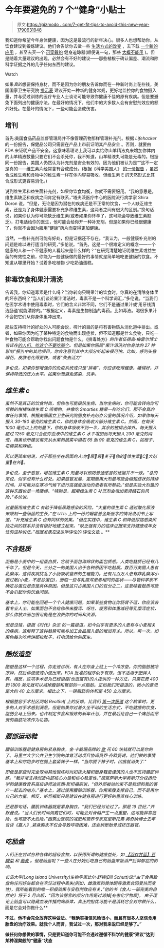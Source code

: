 # 今年要避免的 7 个“健身”小贴士

> 原文:[https://gizmodo . com/7-get-fit-tips-to-avoid-this-new-year-1790631948](https://gizmodo.com/7-get-fit-tips-to-avoid-this-new-year-1790631948)

我知道你希望今年身体健康，因为这是最流行的新年决心。很多人也想帮助你，从饮食建议到锻炼建议。他们会告诉你去做一些 [生活方式的改变](http://www.health.com/health/gallery/0,,20766435,00.html) ，去下载 [一个新的应用](http://www.chicagotribune.com/lifestyles/health/sc-cons-0105-fitness-aps-20170103-story.html) ，甚至去买一个 [可穿戴的](http://mashable.com/2017/01/01/best-fitness-tech-for-new-years-resolutions/#AC_3DqDmtOqL) 健身追踪器(顺便说一句，那些 [大概不能用](http://gizmodo.com/that-fitness-tracker-might-actually-make-losing-weight-1786881845#_ga=1.267998222.1471213417.1454946308) )。但是随着大量建议的出现，必然会有不好的建议——那些植根于确认偏差、潮流和除科学证据之外的几乎任何东西的建议。

Watch

如果*真的*想要保持身材，而不是因为你的朋友告诉你而在一种新时尚上花些钱，美国国家卫生研究院 [提示表](https://www.nhlbi.nih.gov/health/health-topics/topics/obe/causes) 建议开始一种新的健身常规，更好地监控你的食物摄入量，并与受过训练的医疗专业人士谈论可能导致你健康不佳的原有疾病。但是要避免下面列出的健康疗法。在最好的情况下，他们中的大多数人会有安慰剂效应的额外好处。在最坏的情况下，一些可能会造成伤害。

## 增刊

首先:美国食品药品监督管理局并不像管理药物那样管理补充剂。根据 *Lifehacker* 的一份报告，保健品公司只需要在产品上市前证明其产品安全 。否则，就要由 FDA 来证明产品不安全。这意味着理论上我可以卖给你山羊精液丸来增加你体内的山羊精液数量只要它们不会杀死你，我不知道，山羊精液丸可能是无毒的。根据同一份报告，美国人仍然认为补充剂是安全有效的，因为他们被认为是“”这不一定是真的——维生素片经常含有合成成分。(根据《科学美国人》 [的一份报告](https://www.scientificamerican.com/article/do-vitamins-in-pills-diff/) ，虽然合成维生素和食物中的维生素一样在体内容易吸收，但维生素 E 的天然形式比其合成形式更容易消化。)

说到维生素和益生菌补充剂，如果你饮食均衡，你就不需要服用。“我的意思是，维生素缺乏和疾病之间肯定有联系，”塔夫茨医疗中心的医院流行病学家 Shira Doron 说。“但是，无论是因为潜在的疾病还是不正常的饮食，一个人缺乏维生素，还是为了身体健康需要补充多种维生素，这两者之间有很大的区别。”换句话说，如果你认为你可能缺乏维生素(或者如果你怀孕了，这可能会导致维生素缺乏)，打电话给你的医生，他可能会给你开一种补充剂。但是如果你已经很健康了，你就不会因为服用“健康”药片而变得更加健康。

当然，一些补充剂可能有好处，但是证据还不存在。“我认为，一般健康补充剂的问题是难以进行适当的研究，”多伦说。“首先，这是一个很难定义的概念——一个健康的人和一个不健康的人看起来是什么样的？”在研究清楚地证明维生素或益生菌的有效性之前，你能为一般健康做的最好的事情就是简单地吃更健康的饮食。不知道从哪里开始？试着多吃植物 少吃奶油蛋糕。

## 排毒饮食和果汁清洗

告诉我，你知道毒素是什么吗？当你转向只喝果汁的饮食时，你真的在清除身体里的坏东西吗？“当人们谈论果汁清洁时，毒素不是一个科学词汇，”多伦说。“当我们在医学术语中使用毒素时，它们的含义非常不同，它们不是通过果汁或‘用牙线清洁肠道’就能清除的。”“根据定义，毒素是生物制造的毒药。比如毒液。喝很多果汁不会把它们从你身体里冲出来。

那些支持榨汁的好处的人可能会说，榨汁的目的是将有害物质从消化道中排出。或者，如果你因为吃了某种特定的食物而出现症状，但不知道那是什么食物，只吃一种食物可能会帮助你找出问题食物是什么，《排毒处方》*的作者伍德森·梅雷尔博士告诉在[的人们，吃这个不要吃那个](http://www.eatthis.com/juice-cleanse-effects)。但是如果你回顾“果汁清洗对你身体的 27 种影响”报告中的其他项目，你会注意到其中大部分听起来很可怕。比如，感到头昏眼花，皮肤老化得更快，或者“失去活力”*

*多伦说，如果你想增强你的免疫系统或只是“排毒”，你应该吃得健康，睡得好，并保持降低的压力水平。如果你想避免感染，洗手。*

## *维生素 c*

*虽然不是真正的饮食时尚，但你也可能很快生病，当你生病时，你可能会转向你可信赖的柑橘味维生素 C 咀嚼物，并像吃 Smarties 糖果一样吃它们。那不会真的做任何事情。根据美国国立卫生研究院膳食补充剂办公室的情况介绍，如果你每天摄入 30-180 毫克的维生素 C，你的身体会吸收大部分维生素 C。然而，在每天 1000 毫克以上的剂量下，你的身体吸收不到一半，其余的被排出体外。每天摄入超过 1250 毫克只会使你血液中的维生素 C 水平增加到每天摄入 200 毫克的两倍。梅奥诊所建议每天从水果和蔬菜中摄取 65 到 90 毫克的维生素 C，如橙子、花椰菜和辣椒。*

*所以更简单地说，对于那些坐在后面的人:你👏尿👏最👏关于👏你的👏维生素👏C👏大剂量👏在外👏。*

*多伦说，至于感冒，增加维生素 C 剂量可以预防普通感冒的证据并不一致。“总的来说，似乎没有什么好处。如果感冒发展，定期服用大剂量可能会缩短症状的持续时间，并可能对在寒冷气候下进行高强度运动的患者有所帮助。”但是实验大剂量的这种东西也是一场赌博。“特别是，服用维生素 C 补充剂会增加患肾结石的风险，”多伦说。*

*过量服用维生素 C 有助于降低尿路感染的风险。“大量的维生素 C 通过酸化尿液来限制一些细菌的生长，”在 UTIs 上的一份约翰霍普金斯医学的情况说明书上写道。"补充维生素 C 也有同样的效果。"但在实践中，维生素 C 和降低尿路感染风险之间的联系并没有很好地建立起来。“缺乏强有力的临床证据来支持健康成年女性的这种说法，”根据发表在*泌尿学评论的 [评论文章](https://www.ncbi.nlm.nih.gov/pmc/articles/PMC3784967/) 。**

## *不含麸质*

*面筋是小麦中的一组蛋白质，它赋予面包海绵状的面包质感。人类吃麸质已经有几千年了。但是今天，三分之一的美国人出于各种原因不吃麸质。数百万美国人患有乳糜泻，这种疾病扰乱了小肠吸收营养的生理能力。还有几百万人患有非乳糜泻小麦过敏(*小麦，*不是*谷蛋白*)，面临一些与乳糜泻患者相同的症状——尽管科学家不确定谷蛋白是否是具体原因。但是这只占美国人口的百分之二，这意味着麸质可能不会引起你的饮食问题。*

*基本上，你可能在回避一个个人健康问题，如果某些食物让你肠胃不适，你应该去看专业人士。如果面包不会给你带来腹泻、呕吐、疲劳和体重减轻等乳糜泻症状，那么你放弃面包很可能是在浪费你的时间和资源。*

*但是没错，根据《时代》杂志 的一篇报道，如今似乎有更多的人患有与小麦相关的疾病，这解释了这种趋势可能与加工食品摄入量的增加有关。所以，再一次，如果你每次吃烤饼都拉肚子，打电话给你的医生。*

## *酷炫造型*

*酷塑是这样一个过程，你走进诊所，有人在你身上贴上一个冷冻垫，你的脂肪被冷冻掉，然后你便便或小便出来。FDA 批准的程序似乎有效，但不适用于肥胖人群。相反，这项手术是为已经很瘦(也很富有)的人提供的一种方法，只需花费 400 到 1800 美元就可以减掉腹部和臀部的一点脂肪。正如我们所报道的，微小的意思是大约 40 立方厘米，相比之下，一磅脂肪的体积是 450 立方厘米。*

*根据整容手术社区网站 RealSelf 上的反馈，比我们 [第一次报道](http://gizmodo.com/you-can-freeze-your-fat-and-poop-it-out-1704294724#_ga=1.105222535.58920860.1482160580) 这个故事时，更多的人对手术感到满意。但是如果你过着久坐不动的生活方式，不吃健康的饮食，脂肪会马上回来。也许制定节食和锻炼的新年计划，并在最后给自己一个痛苦而昂贵的脂肪冷冻作为礼物。*

## *腰部运动鞋*

*腰部训练器是健身房的紧身胸衣，金·卡戴珊品牌的 [款](https://www.angelcurves.com/products/kardashian-waist-trainer) 花 60 块钱就可以是你的了。马里兰大学公共卫生学院的体育活动项目协调员乔·齐默曼说，他们做的事情基本上和你跑步时在腿上套紧袜子一样。"当你脱下袜子时，凹痕就消失了."*

*即使是那些对完全取消其他锻炼时尚如拔火罐和塑身鞋更谨慎的人也不支持腰部训练。“我非常支持创造内部核心力量和核心稳定性，”德克萨斯大学奥斯汀分校运动学和健康教育系高级讲师迪克西·斯坦福斯说，“但外部被动约束不是我想和我的客户一起去的地方。”基本上，通过使用腰部训练器，你用束腹支撑自己，而不是用你自己的力量。相反，斯坦福斯只是建议在健身房进行更好的垂直核心训练。*

*还是那句话，腰肌训练器就是紧身胸衣。“我们已经讨论过了。那是 19 世纪，”齐默曼说。“当人们长时间佩戴它们时，可能会对骨骼产生一点重塑，这可能非常危险，也可能不太危险。”西奈山医院的减肥和营养专家克里斯托弗·奥奇纳博士去年告诉《嘉人》,紧身胸衣不仅会导致呼吸困难，还会折断肋骨或挤压器官。*

## *吃胎盘*

*人们正在尝试各种各样的超级食物，以获得所谓的健康益处，如 [【羽衣甘蓝】](http://elitedaily.com/wellness/kale-superfood-food-hype/1580991/)[豆瓣菜](http://nymag.com/scienceofus/2016/08/what-does-superfood-even-mean-anyway.html) 和 [藜麦](http://vitals.lifehacker.com/the-most-overrated-healthy-foods-and-what-to-eat-in-1693386771) 。但是胎盘呢？一些人在分娩后吃自己的胎盘来抵消产后抑郁症的影响。*

*长岛大学(Long Island University)生物学家比尔·舒特(Bill Schutt)说:“由于食用胎盘的任何好处都会在烹饪过程中丢失(例如，雌激素和黄体酮等激素会因受热而变性)，我所能看到的唯一积极效果与安慰剂效应有关，”他的书《食人:一部完美的自然史》将于 2 月出版，“因为该器官的部分作用是过滤掉[有害化学物质]， 由于理论上胎盘可以隐藏血液传播的病原体，*真正的*担忧可能不是消耗它会对你做什么*，而是它会对你做什么**

**不过，他不会完全放弃这种做法。“我确实相信风险很小，而且有很多人坚信食用胎盘的治疗效果。就我个人而言，我试过一次，那对我来说已经足够了。”**

**做任何你想做的事情，只是要知道你可能不会通过遵循不科学的健康“建议”达到某种涅槃般的“健康”状态**